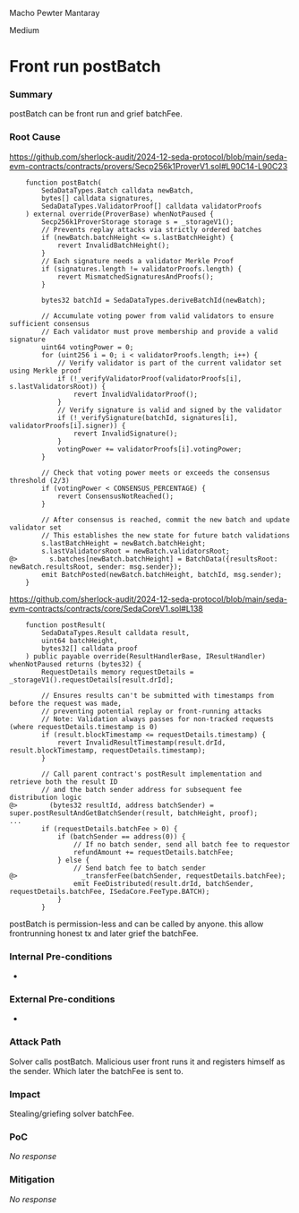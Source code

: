 Macho Pewter Mantaray

Medium

# Front run postBatch

### Summary

postBatch can be front run and grief batchFee.

### Root Cause

https://github.com/sherlock-audit/2024-12-seda-protocol/blob/main/seda-evm-contracts/contracts/provers/Secp256k1ProverV1.sol#L90C14-L90C23
```solidity
    function postBatch(
        SedaDataTypes.Batch calldata newBatch,
        bytes[] calldata signatures,
        SedaDataTypes.ValidatorProof[] calldata validatorProofs
    ) external override(ProverBase) whenNotPaused {
        Secp256k1ProverStorage storage s = _storageV1();
        // Prevents replay attacks via strictly ordered batches
        if (newBatch.batchHeight <= s.lastBatchHeight) {
            revert InvalidBatchHeight();
        }
        // Each signature needs a validator Merkle Proof
        if (signatures.length != validatorProofs.length) {
            revert MismatchedSignaturesAndProofs();
        }

        bytes32 batchId = SedaDataTypes.deriveBatchId(newBatch);

        // Accumulate voting power from valid validators to ensure sufficient consensus
        // Each validator must prove membership and provide a valid signature
        uint64 votingPower = 0;
        for (uint256 i = 0; i < validatorProofs.length; i++) {
            // Verify validator is part of the current validator set using Merkle proof
            if (!_verifyValidatorProof(validatorProofs[i], s.lastValidatorsRoot)) {
                revert InvalidValidatorProof();
            }
            // Verify signature is valid and signed by the validator
            if (!_verifySignature(batchId, signatures[i], validatorProofs[i].signer)) {
                revert InvalidSignature();
            }
            votingPower += validatorProofs[i].votingPower;
        }

        // Check that voting power meets or exceeds the consensus threshold (2/3)
        if (votingPower < CONSENSUS_PERCENTAGE) {
            revert ConsensusNotReached();
        }

        // After consensus is reached, commit the new batch and update validator set
        // This establishes the new state for future batch validations
        s.lastBatchHeight = newBatch.batchHeight;
        s.lastValidatorsRoot = newBatch.validatorsRoot;
@>        s.batches[newBatch.batchHeight] = BatchData({resultsRoot: newBatch.resultsRoot, sender: msg.sender});
        emit BatchPosted(newBatch.batchHeight, batchId, msg.sender);
    }
```

https://github.com/sherlock-audit/2024-12-seda-protocol/blob/main/seda-evm-contracts/contracts/core/SedaCoreV1.sol#L138
```solidity
    function postResult(
        SedaDataTypes.Result calldata result,
        uint64 batchHeight,
        bytes32[] calldata proof
    ) public payable override(ResultHandlerBase, IResultHandler) whenNotPaused returns (bytes32) {
        RequestDetails memory requestDetails = _storageV1().requestDetails[result.drId];

        // Ensures results can't be submitted with timestamps from before the request was made,
        // preventing potential replay or front-running attacks
        // Note: Validation always passes for non-tracked requests (where requestDetails.timestamp is 0)
        if (result.blockTimestamp <= requestDetails.timestamp) {
            revert InvalidResultTimestamp(result.drId, result.blockTimestamp, requestDetails.timestamp);
        }

        // Call parent contract's postResult implementation and retrieve both the result ID
        // and the batch sender address for subsequent fee distribution logic
@>        (bytes32 resultId, address batchSender) = super.postResultAndGetBatchSender(result, batchHeight, proof);
...
        if (requestDetails.batchFee > 0) {
            if (batchSender == address(0)) {
                // If no batch sender, send all batch fee to requestor
                refundAmount += requestDetails.batchFee;
            } else {
                // Send batch fee to batch sender
@>                _transferFee(batchSender, requestDetails.batchFee);
                emit FeeDistributed(result.drId, batchSender, requestDetails.batchFee, ISedaCore.FeeType.BATCH);
            }
        }
```

postBatch is permission-less and can be called by anyone. this allow frontrunning honest tx and later grief the batchFee.

### Internal Pre-conditions

-

### External Pre-conditions

-

### Attack Path

Solver calls postBatch.
Malicious user front runs it and registers himself as the sender. Which later the batchFee is sent to.

### Impact

Stealing/griefing solver batchFee.

### PoC

_No response_

### Mitigation

_No response_